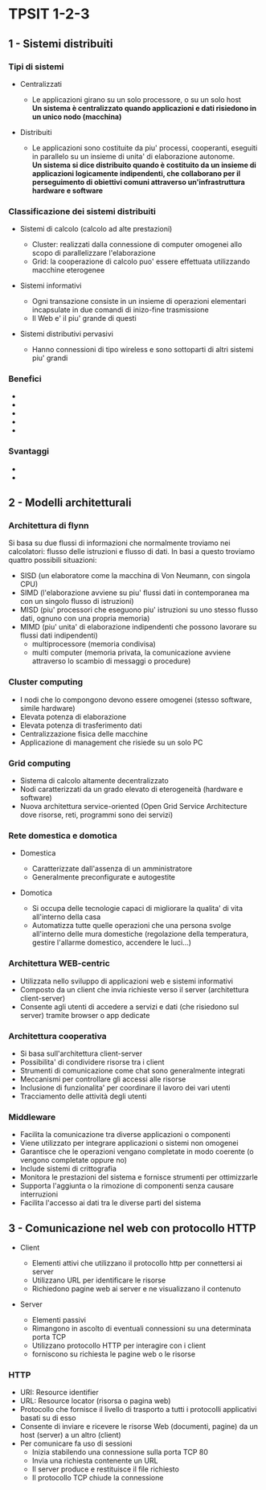 # TPSIT 1-2-3

## 1 - Sistemi distribuiti

### Tipi di sistemi

- Centralizzati
  - Le applicazioni girano su un solo processore, o su un solo host\
  **Un sistema è centralizzato quando applicazioni e dati risiedono in un unico nodo (macchina)**

- Distribuiti
  - Le applicazioni sono costituite da piu' processi, cooperanti, eseguiti in parallelo su un insieme di unita' di 
  elaborazione autonome.\
  **Un sistema si dice distribuito quando è costituito da un insieme di applicazioni logicamente indipendenti, che
  collaborano per il perseguimento di obiettivi comuni attraverso un'infrastruttura hardware e software**

### Classificazione dei sistemi distribuiti
- Sistemi di calcolo (calcolo ad alte prestazioni)
  - Cluster: realizzati dalla connessione di computer omogenei allo scopo di parallelizzare l'elaborazione
  - Grid: la cooperazione di calcolo puo' essere effettuata utilizzando macchine eterogenee

- Sistemi informativi
  - Ogni transazione consiste in un insieme di operazioni elementari incapsulate in due comandi
  di inizo-fine trasmissione
  - Il Web e' il piu' grande di questi

- Sistemi distributivi pervasivi
  - Hanno connessioni di tipo wireless e sono sottoparti di altri sistemi piu' grandi

### Benefici
- 
- 
- 
- 
- 

### Svantaggi
-
-


## 2 - Modelli architetturali

### Architettura di flynn
Si basa su due flussi di informazioni che normalmente troviamo nei calcolatori: flusso delle istruzioni e flusso di dati.
In basi a questo troviamo quattro possibili situazioni:
- SISD (un elaboratore come la macchina di Von Neumann, con singola CPU)
- SIMD (l'elaborazione avviene su piu' flussi dati in contemporanea ma con un singolo flusso di istruzioni)
- MISD (piu' processori che eseguono piu' istruzioni su uno stesso flusso dati, ognuno con una propria memoria)
- MIMD (piu' unita' di elaborazione indipendenti che possono lavorare su flussi dati indipendenti)
  - multiprocessore (memoria condivisa)
  - multi computer (memoria privata, la comunicazione avviene attraverso lo scambio di messaggi o procedure)

### Cluster computing
- I nodi che lo compongono devono essere omogenei (stesso software, simile hardware)
- Elevata potenza di elaborazione
- Elevata potenza di trasferimento dati
- Centralizzazione fisica delle macchine
- Applicazione di management che risiede su un solo PC

### Grid computing
- Sistema di calcolo altamente decentralizzato
- Nodi caratterizzati da un grado elevato di eterogeneità (hardware e software)
- Nuova architettura service-oriented (Open Grid Service Architecture dove risorse, reti, programmi sono dei servizi)

### Rete domestica e domotica
- Domestica
  - Caratterizzate dall'assenza di un amministratore
  - Generalmente preconfigurate e autogestite
  
- Domotica
  - Si occupa delle tecnologie capaci di migliorare la qualita' di vita all'interno della casa
  - Automatizza tutte quelle operazioni che una persona svolge all'interno delle mura domestiche
  (regolazione della temperatura, gestire l'allarme domestico, accendere le luci...)

### Architettura WEB-centric
- Utilizzata nello sviluppo di applicazioni web e sistemi informativi
- Composto da un client che invia richieste verso il server (architettura client-server)
- Consente agli utenti di accedere a servizi e dati (che risiedono sul server) tramite browser o app dedicate

### Architettura cooperativa
- Si basa sull'architettura client-server
- Possibilita' di condividere risorse tra i client
- Strumenti di comunicazione come chat sono generalmente integrati
- Meccanismi per controllare gli accessi alle risorse
- Inclusione di funzionalita' per coordinare il lavoro dei vari utenti
- Tracciamento delle attività degli utenti

### Middleware
- Facilita la comunicazione tra diverse applicazioni o componenti
- Viene utilizzato per integrare applicazioni o sistemi non omogenei
- Garantisce che le operazioni vengano completate in modo coerente (o vengono completate oppure no)
- Include sistemi di crittografia
- Monitora le prestazioni del sistema e fornisce strumenti per ottimizzarle
- Supporta l'aggiunta o la rimozione di componenti senza causare interruzioni
- Facilita l'accesso ai dati tra le diverse parti del sistema


## 3 - Comunicazione nel web con protocollo HTTP
- Client
  - Elementi attivi che utilizzano il protocollo http per connettersi ai server
  - Utilizzano URL per identificare le risorse
  - Richiedono pagine web ai server e ne visualizzano il contenuto

- Server
  - Elementi passivi
  - Rimangono in ascolto di eventuali connessioni su una determinata porta TCP
  - Utilizzano protocollo HTTP per interagire con i client
  - forniscono su richiesta le pagine web o le risorse

### HTTP
- URI: Resource identifier
- URL: Resource locator (risorsa o pagina web)
- Protocollo che fornisce il livello di trasporto a tutti i protocolli applicativi basati su di esso
- Consente di inviare e ricevere le risorse Web (documenti, pagine) da un host (server) a un altro (client)
- Per comunicare fa uso di sessioni
  - Inizia stabilendo una connessione sulla porta TCP 80
  - Invia una richiesta contenente un URL
  - Il server produce e restituisce il file richiesto
  - Il protocollo TCP chiude la connessione
















